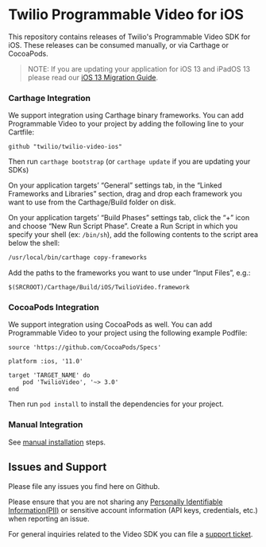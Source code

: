 # Twilio Programmable Video for iOS

This repository contains releases of Twilio's Programmable Video SDK for iOS. These releases can be consumed manually, or via Carthage or CocoaPods.

> NOTE: If you are updating your application for iOS 13 and iPadOS 13 please read our [iOS 13 Migration Guide](iOS-13-Migration-Guide.md).

### Carthage Integration

We support integration using Carthage binary frameworks. You can add Programmable Video to your project by adding the following line to your Cartfile:
```
github "twilio/twilio-video-ios"
```

Then run `carthage bootstrap` (or `carthage update` if you are updating your SDKs)

On your application targets’ “General” settings tab, in the “Linked Frameworks and Libraries” section, drag and drop each framework you want to use from the Carthage/Build folder on disk.

On your application targets’ “Build Phases” settings tab, click the “+” icon and choose “New Run Script Phase”. Create a Run Script in which you specify your shell (ex: `/bin/sh`), add the following contents to the script area below the shell:

```sh
/usr/local/bin/carthage copy-frameworks
```

Add the paths to the frameworks you want to use under “Input Files”, e.g.:

```
$(SRCROOT)/Carthage/Build/iOS/TwilioVideo.framework
```
    
### CocoaPods Integration

We support integration using CocoaPods as well. You can add Programmable Video to your project using the following example Podfile:

```
source 'https://github.com/CocoaPods/Specs'

platform :ios, '11.0'

target 'TARGET_NAME' do
    pod 'TwilioVideo', '~> 3.0'
end
```
	
Then run `pod install` to install the dependencies for your project.

### Manual Integration

See [manual installation](https://www.twilio.com/docs/api/video/ios#add-the-sdk) steps.

## Issues and Support

Please file any issues you find here on Github.

Please ensure that you are not sharing any [Personally Identifiable Information(PII)](https://www.twilio.com/docs/glossary/what-is-personally-identifiable-information-pii) or sensitive account information (API keys, credentials, etc.) when reporting an issue.

For general inquiries related to the Video SDK you can file a [support ticket](https://support.twilio.com/hc/en-us/requests/new).

